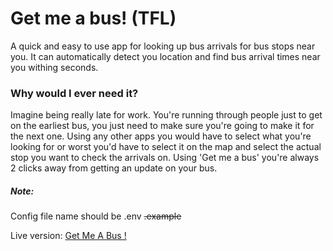 # Get me a bus! (TFL)

A quick and easy to use app for looking up bus arrivals for bus stops near you. It can automatically detect you location and find bus arrival times near you withing seconds. 

### Why would I ever need it?

Imagine being really late for work. You're running through people just to get on the earliest bus, you just need to make sure you're going to make it for the next one. Using any other apps you would have to select what you're looking for or worst you'd have to select it on the map and select the actual stop you want to check the arrivals on. Using 'Get me a bus' you're always 2 clicks away from getting an update on your bus.

##### Note:

Config file name should be .env ~~.example~~

Live version: [Get Me A Bus !](https://projects.oczkow.ski/getmeabus/)
